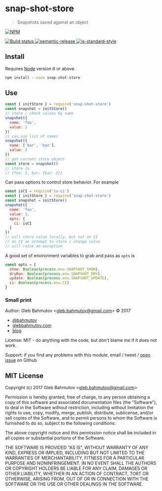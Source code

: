 # snap-shot-store

> Snapshots saved against an object

[![NPM][npm-icon] ][npm-url]

[![Build status][ci-image] ][ci-url]
[![semantic-release][semantic-image] ][semantic-url]
[![js-standard-style][standard-image]][standard-url]

## Install

Requires [Node](https://nodejs.org/en/) version 6 or above.

```sh
npm install --save snap-shot-store
```

## Use

```js
const { initStore } = require('snap-shot-store')
const snapshot = initStore()
// store / check values by name
snapshot({
  name: 'foo',
  value: 1
})
// can use list of names
snapshot({
  name: ['bar', 'baz'],
  value: 2
})
// get current store object
const store = snapshot()
// store is
// {foo: 1, bar: {baz: 2}}
```

Can pass options to control store behavior. For example

```js
const isCI = require('is-ci')
const { initStore } = require('snap-shot-store')
const snapshot = initStore()
snapshot({
  name: 'foo',
  value: 1,
  opts: {
    ci: isCI
  }
})
// will store value locally, but not on CI
// on CI an attempt to store / change value
// will raise an exception
```

A good set of environment variables to grab and pass as `opts` is

```js
const opts = {
  show: Boolean(process.env.SNAPSHOT_SHOW),
  dryRun: Boolean(process.env.SNAPSHOT_DRY),
  update: Boolean(process.env.SNAPSHOT_UPDATE),
  ci: Boolean(process.env.CI)
}
```

### Small print

Author: Gleb Bahmutov &lt;gleb.bahmutov@gmail.com&gt; &copy; 2017

* [@bahmutov](https://twitter.com/bahmutov)
* [glebbahmutov.com](https://glebbahmutov.com)
* [blog](https://glebbahmutov.com/blog)

License: MIT - do anything with the code, but don't blame me if it does not work.

Support: if you find any problems with this module, email / tweet /
[open issue](https://github.com/bahmutov/snap-shot-store/issues) on Github

## MIT License

Copyright (c) 2017 Gleb Bahmutov &lt;gleb.bahmutov@gmail.com&gt;

Permission is hereby granted, free of charge, to any person
obtaining a copy of this software and associated documentation
files (the "Software"), to deal in the Software without
restriction, including without limitation the rights to use,
copy, modify, merge, publish, distribute, sublicense, and/or sell
copies of the Software, and to permit persons to whom the
Software is furnished to do so, subject to the following
conditions:

The above copyright notice and this permission notice shall be
included in all copies or substantial portions of the Software.

THE SOFTWARE IS PROVIDED "AS IS", WITHOUT WARRANTY OF ANY KIND,
EXPRESS OR IMPLIED, INCLUDING BUT NOT LIMITED TO THE WARRANTIES
OF MERCHANTABILITY, FITNESS FOR A PARTICULAR PURPOSE AND
NONINFRINGEMENT. IN NO EVENT SHALL THE AUTHORS OR COPYRIGHT
HOLDERS BE LIABLE FOR ANY CLAIM, DAMAGES OR OTHER LIABILITY,
WHETHER IN AN ACTION OF CONTRACT, TORT OR OTHERWISE, ARISING
FROM, OUT OF OR IN CONNECTION WITH THE SOFTWARE OR THE USE OR
OTHER DEALINGS IN THE SOFTWARE.

[npm-icon]: https://nodei.co/npm/snap-shot-store.svg?downloads=true
[npm-url]: https://npmjs.org/package/snap-shot-store
[ci-image]: https://travis-ci.org/bahmutov/snap-shot-store.svg?branch=master
[ci-url]: https://travis-ci.org/bahmutov/snap-shot-store
[semantic-image]: https://img.shields.io/badge/%20%20%F0%9F%93%A6%F0%9F%9A%80-semantic--release-e10079.svg
[semantic-url]: https://github.com/semantic-release/semantic-release
[standard-image]: https://img.shields.io/badge/code%20style-standard-brightgreen.svg
[standard-url]: http://standardjs.com/

